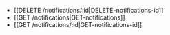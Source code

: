 * [[DELETE /notifications/:id|DELETE-notifications-id]]
* [[GET /notifications|GET-notifications]]
* [[GET /notifications/:id|GET-notifications-id]]
